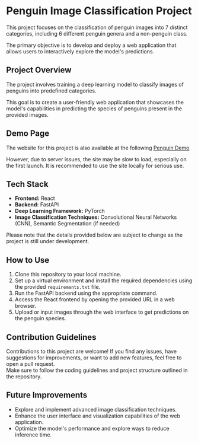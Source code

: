 # Penguin Image Classification Project

This project focuses on the classification of penguin images into 7 distinct categories, including 6 different penguin genera and a non-penguin class.

The primary objective is to develop and deploy a web application that allows users to interactively explore the model's predictions.

## Project Overview

The project involves training a deep learning model to classify images of penguins into predefined categories.

This goal is to create a user-friendly web application that showcases the model's capabilities in predicting the species of penguins present in the provided images.

## Demo Page

The website for this project is also available at the following [Penguin Demo](https://kagami-tsukimura.github.io/penguin-image-classification/)

However, due to server issues, the site may be slow to load, especially on the first launch.
It is recommended to use the site locally for serious use.

## Tech Stack

- **Frontend:** React
- **Backend:** FastAPI
- **Deep Learning Framework:** PyTorch
- **Image Classification Techniques:** Convolutional Neural Networks (CNN), Semantic Segmentation (if needed)

Please note that the details provided below are subject to change as the project is still under development.

## How to Use

1. Clone this repository to your local machine.
2. Set up a virtual environment and install the required dependencies using the provided `requirements.txt` file.
3. Run the FastAPI backend using the appropriate command.
4. Access the React frontend by opening the provided URL in a web browser.
5. Upload or input images through the web interface to get predictions on the penguin species.

## Contribution Guidelines

Contributions to this project are welcome! If you find any issues, have suggestions for improvements, or want to add new features, feel free to open a pull request.  
 Make sure to follow the coding guidelines and project structure outlined in the repository.

## Future Improvements

- Explore and implement advanced image classification techniques.
- Enhance the user interface and visualization capabilities of the web application.
- Optimize the model's performance and explore ways to reduce inference time.
